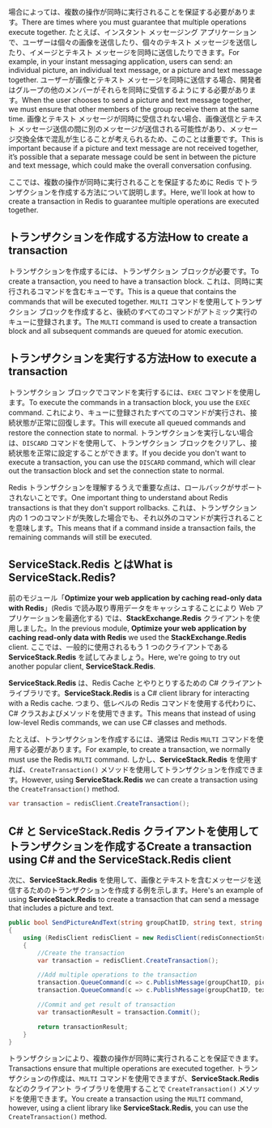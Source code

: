 <span data-ttu-id="9992b-101">場合によっては、複数の操作が同時に実行されることを保証する必要があります。</span><span class="sxs-lookup"><span data-stu-id="9992b-101">There are times where you must guarantee that multiple operations execute together.</span></span> <span data-ttu-id="9992b-102">たとえば、インスタント メッセージング アプリケーションで、ユーザーは個々の画像を送信したり、個々のテキスト メッセージを送信したり、イメージとテキスト メッセージを同時に送信したりできます。</span><span class="sxs-lookup"><span data-stu-id="9992b-102">For example, in your instant messaging application, users can send: an individual picture, an individual text message, or a picture and text message together.</span></span> <span data-ttu-id="9992b-103">ユーザーが画像とテキスト メッセージを同時に送信する場合、開発者はグループの他のメンバーがそれらを同時に受信するようにする必要があります。</span><span class="sxs-lookup"><span data-stu-id="9992b-103">When the user chooses to send a picture and text message together, we must ensure that other members of the group receive them at the same time.</span></span> <span data-ttu-id="9992b-104">画像とテキスト メッセージが同時に受信されない場合、画像送信とテキスト メッセージ送信の間に別のメッセージが送信される可能性があり、メッセージ交換全体で混乱が生じることが考えられるため、このことは重要です。</span><span class="sxs-lookup"><span data-stu-id="9992b-104">This is important because if a picture and text message are not received together, it’s possible that a separate message could be sent in between the picture and text message, which could make the overall conversation confusing.</span></span>

<span data-ttu-id="9992b-105">ここでは、複数の操作が同時に実行されることを保証するために Redis でトランザクションを作成する方法について説明します。</span><span class="sxs-lookup"><span data-stu-id="9992b-105">Here, we'll look at how to create a transaction in Redis to guarantee multiple operations are executed together.</span></span>

## <a name="how-to-create-a-transaction"></a><span data-ttu-id="9992b-106">トランザクションを作成する方法</span><span class="sxs-lookup"><span data-stu-id="9992b-106">How to create a transaction</span></span>

<span data-ttu-id="9992b-107">トランザクションを作成するには、トランザクション ブロックが必要です。</span><span class="sxs-lookup"><span data-stu-id="9992b-107">To create a transaction, you need to have a transaction block.</span></span> <span data-ttu-id="9992b-108">これは、同時に実行されるコマンドを含むキューです。</span><span class="sxs-lookup"><span data-stu-id="9992b-108">This is a queue that contains the commands that will be executed together.</span></span> <span data-ttu-id="9992b-109">`MULTI` コマンドを使用してトランザクション ブロックを作成すると、後続のすべてのコマンドがアトミック実行のキューに登録されます。</span><span class="sxs-lookup"><span data-stu-id="9992b-109">The `MULTI` command is used to create a transaction block and all subsequent commands are queued for atomic execution.</span></span>

## <a name="how-to-execute-a-transaction"></a><span data-ttu-id="9992b-110">トランザクションを実行する方法</span><span class="sxs-lookup"><span data-stu-id="9992b-110">How to execute a transaction</span></span>

<span data-ttu-id="9992b-111">トランザクション ブロックでコマンドを実行するには、`EXEC` コマンドを使用します。</span><span class="sxs-lookup"><span data-stu-id="9992b-111">To execute the commands in a transaction block, you use the `EXEC` command.</span></span> <span data-ttu-id="9992b-112">これにより、キューに登録されたすべてのコマンドが実行され、接続状態が正常に回復します。</span><span class="sxs-lookup"><span data-stu-id="9992b-112">This will execute all queued commands and restore the connection state to normal.</span></span> <span data-ttu-id="9992b-113">トランザクションを実行しない場合は、`DISCARD` コマンドを使用して、トランザクション ブロックをクリアし、接続状態を正常に設定することができます。</span><span class="sxs-lookup"><span data-stu-id="9992b-113">If you decide you don't want to execute a transaction, you can use the `DISCARD` command, which will clear out the transaction block and set the connection state to normal.</span></span>

<span data-ttu-id="9992b-114">Redis トランザクションを理解するうえで重要な点は、ロールバックがサポートされないことです。</span><span class="sxs-lookup"><span data-stu-id="9992b-114">One important thing to understand about Redis transactions is that they don't support rollbacks.</span></span> <span data-ttu-id="9992b-115">これは、トランザクション内の 1 つのコマンドが失敗した場合でも、それ以外のコマンドが実行されることを意味します。</span><span class="sxs-lookup"><span data-stu-id="9992b-115">This means that if a command inside a transaction fails, the remaining commands will still be executed.</span></span>

## <a name="what-is-servicestackredis"></a><span data-ttu-id="9992b-116">ServiceStack.Redis とは</span><span class="sxs-lookup"><span data-stu-id="9992b-116">What is ServiceStack.Redis?</span></span>

<span data-ttu-id="9992b-117">前のモジュール「**Optimize your web application by caching read-only data with Redis**」(Redis で読み取り専用データをキャッシュすることにより Web アプリケーションを最適化する) では、**StackExchange.Redis** クライアントを使用しました。</span><span class="sxs-lookup"><span data-stu-id="9992b-117">In the previous module, **Optimize your web application by caching read-only data with Redis** we used the **StackExchange.Redis** client.</span></span> <span data-ttu-id="9992b-118">ここでは、一般的に使用されるもう 1 つのクライアントである **ServiceStack.Redis** を試してみましょう。</span><span class="sxs-lookup"><span data-stu-id="9992b-118">Here, we're going to try out another popular client, **ServiceStack.Redis**.</span></span>

<span data-ttu-id="9992b-119">**ServiceStack.Redis** は、Redis Cache とやりとりするための C# クライアント ライブラリです。</span><span class="sxs-lookup"><span data-stu-id="9992b-119">**ServiceStack.Redis** is a C# client library for interacting with a Redis cache.</span></span> <span data-ttu-id="9992b-120">つまり、低レベルの Redis コマンドを使用する代わりに、C# クラスおよびメソッドを使用できます。</span><span class="sxs-lookup"><span data-stu-id="9992b-120">This means that instead of using low-level Redis commands, we can use C# classes and methods.</span></span>

<span data-ttu-id="9992b-121">たとえば、トランザクションを作成するには、通常は Redis `MULTI` コマンドを使用する必要があります。</span><span class="sxs-lookup"><span data-stu-id="9992b-121">For example, to create a transaction, we normally must use the Redis `MULTI` command.</span></span> <span data-ttu-id="9992b-122">しかし、**ServiceStack.Redis** を使用すれば、`CreateTransaction()` メソッドを使用してトランザクションを作成できます。</span><span class="sxs-lookup"><span data-stu-id="9992b-122">However, using **ServiceStack.Redis** we can create a transaction using the `CreateTransaction()` method.</span></span>

```csharp
var transaction = redisClient.CreateTransaction();
```

## <a name="create-a-transaction-using-c-and-the-servicestackredis-client"></a><span data-ttu-id="9992b-123">C# と ServiceStack.Redis クライアントを使用してトランザクションを作成する</span><span class="sxs-lookup"><span data-stu-id="9992b-123">Create a transaction using C# and the ServiceStack.Redis client</span></span>

<span data-ttu-id="9992b-124">次に、**ServiceStack.Redis** を使用して、画像とテキストを含むメッセージを送信するためのトランザクションを作成する例を示します。</span><span class="sxs-lookup"><span data-stu-id="9992b-124">Here's an example of using **ServiceStack.Redis** to create a transaction that can send a message that includes a picture and text.</span></span>

```csharp
public bool SendPictureAndText(string groupChatID, string text, string pictureURL)
{
    using (RedisClient redisClient = new RedisClient(redisConnectionString))
    {
        //Create the transaction
        var transaction = redisClient.CreateTransaction();

        //Add multiple operations to the transaction
        transaction.QueueCommand(c => c.PublishMessage(groupChatID, pictureURL));
        transaction.QueueCommand(c => c.PublishMessage(groupChatID, text));

        //Commit and get result of transaction
        var transactionResult = transaction.Commit();

        return transactionResult;
    }
}
```
<span data-ttu-id="9992b-125">トランザクションにより、複数の操作が同時に実行されることを保証できます。</span><span class="sxs-lookup"><span data-stu-id="9992b-125">Transactions ensure that multiple operations are executed together.</span></span> <span data-ttu-id="9992b-126">トランザクションの作成は、`MULTI` コマンドを使用できますが、**ServiceStack.Redis** などのクライアント ライブラリを使用することで `CreateTransaction()` メソッドを使用できます。</span><span class="sxs-lookup"><span data-stu-id="9992b-126">You create a transaction using the `MULTI` command, however, using a client library like **ServiceStack.Redis**, you can use the `CreateTransaction()` method.</span></span>